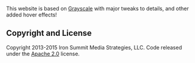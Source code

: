 This website is based on [Grayscale](http://startbootstrap.com/template-overviews/grayscale/) with major tweaks to details, and other added hover effects!

## Copyright and License

Copyright 2013-2015 Iron Summit Media Strategies, LLC. Code released under the [Apache 2.0](https://github.com/IronSummitMedia/startbootstrap-grayscale/blob/gh-pages/LICENSE) license.
